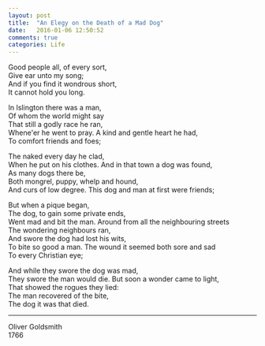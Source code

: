 ```yaml
---
layout: post
title:  "An Elegy on the Death of a Mad Dog"
date:   2016-01-06 12:50:52
comments: true
categories: Life
---
```



Good people all, of every sort,  
Give ear unto my song;  
And if you find it wondrous short,  
It cannot hold you long.  

In Islington there was a man,  
Of whom the world might say  
That still a godly race he ran,  
Whene'er he went to pray. A kind and gentle heart he had,  
To comfort friends and foes;  

The naked every day he clad,  
When he put on his clothes. And in that town a dog was found,  
As many dogs there be,  
Both mongrel, puppy, whelp and hound,  
And curs of low degree. This dog and man at first were friends;  

But when a pique began,  
The dog, to gain some private ends,  
Went mad and bit the man. Around from all the neighbouring streets  
The wondering neighbours ran,  
And swore the dog had lost his wits,  
To bite so good a man. The wound it seemed both sore and sad  
To every Christian eye;  

And while they swore the dog was mad,  
They swore the man would die. But soon a wonder came to light,  
That showed the rogues they lied:  
The man recovered of the bite,  
The dog it was that died.  


-----------

Oliver Goldsmith  
1766

